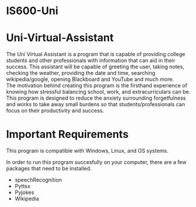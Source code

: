 # IS600-Uni
# Uni-Virtual-Assistant

The Uni Virtual Assistant is a program that is capable of providing college students and other professionals with information that can aid in their success. This assistant will be capable of greeting the user, taking notes, checking the weather, providing the date and time, searching wikipedia/google, opening Blackboard and YouTube and much more.  
The motivation behind creating this program is the firsthand experience of knowing how stressful balancing school, work, and extracurriculars can be. This program is designed to reduce the anxiety surrounding forgetfulness and works to take away small burdens so that students/professionals can focus on their productivity and success. 


# Important Requirements

This program is compatible with Windows, Linux, and OS systems. 
 
In order to run this program succesfully on your computer, there are a few packages that need to be installed.
   - speechRecognition
   - Pyttsx
   - Pyjokes 
   - Wikipedia 
 
